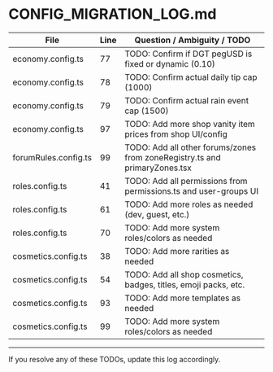 # CONFIG_MIGRATION_LOG.md

| File                      | Line | Question / Ambiguity / TODO |
|--------------------------|------|-----------------------------|
| economy.config.ts        | 77   | TODO: Confirm if DGT pegUSD is fixed or dynamic (0.10) |
| economy.config.ts        | 78   | TODO: Confirm actual daily tip cap (1000) |
| economy.config.ts        | 79   | TODO: Confirm actual rain event cap (1500) |
| economy.config.ts        | 97   | TODO: Add more shop vanity item prices from shop UI/config |
| forumRules.config.ts     | 99   | TODO: Add all other forums/zones from zoneRegistry.ts and primaryZones.tsx |
| roles.config.ts          | 41   | TODO: Add all permissions from permissions.ts and user-groups UI |
| roles.config.ts          | 61   | TODO: Add more roles as needed (dev, guest, etc.) |
| roles.config.ts          | 70   | TODO: Add more system roles/colors as needed |
| cosmetics.config.ts      | 38   | TODO: Add more rarities as needed |
| cosmetics.config.ts      | 54   | TODO: Add all shop cosmetics, badges, titles, emoji packs, etc. |
| cosmetics.config.ts      | 93   | TODO: Add more templates as needed |
| cosmetics.config.ts      | 99   | TODO: Add more system roles/colors as needed |

---

If you resolve any of these TODOs, update this log accordingly. 
